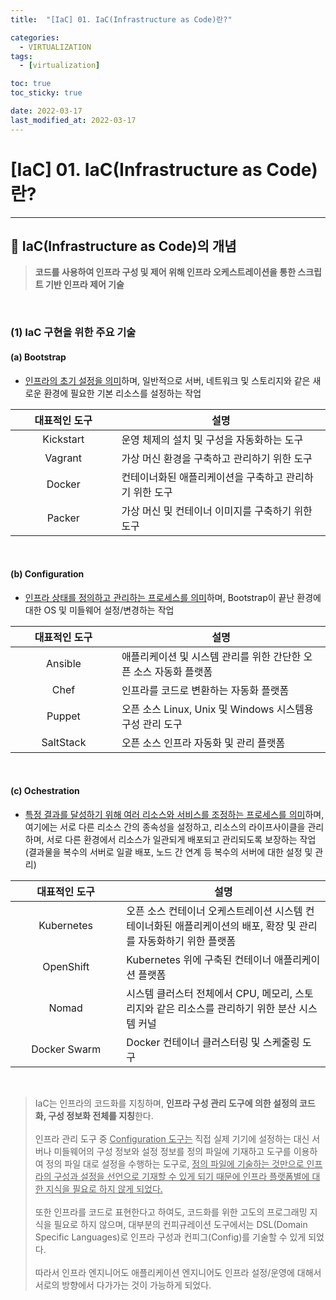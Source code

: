 ```yaml
---
title:  "[IaC] 01. IaC(Infrastructure as Code)란?" 

categories:
  - VIRTUALIZATION
tags:
  - [virtualization]

toc: true
toc_sticky: true

date: 2022-03-17
last_modified_at: 2022-03-17
---
```

# [IaC] 01. IaC(Infrastructure as Code)란?
---

<style>
table {
    font-size: 12pt;
}
table th:first-of-type {
    width: 5%;
}
table th:nth-of-type(2) {
    width: 15%;
}
table th:nth-of-type(3) {
    width: 50%;
}
table th:nth-of-type(4) {
    width: 30%;
}
</style>

## 🔔 IaC(Infrastructure as Code)의 개념

> **코드를 사용하여 인프라 구성 및 제어 위해 인프라 오케스트레이션을 통한 스크립트 기반 인프라 제어 기술**

<br>

### (1) IaC 구현을 위한 주요 기술

#### (a) Bootstrap

- <u>인프라의 초기 설정을 의미</u>하며, 일반적으로 서버, 네트워크 및 스토리지와 같은 새로운 환경에 필요한 기본 리소스를 설정하는 작업

|대표적인 도구|설명|
|:---:|---|
|Kickstart|운영 체제의 설치 및 구성을 자동화하는 도구|
|Vagrant|가상 머신 환경을 구축하고 관리하기 위한 도구|
|Docker|컨테이너화된 애플리케이션을 구축하고 관리하기 위한 도구|
|Packer|가상 머신 및 컨테이너 이미지를 구축하기 위한 도구|

<br>

#### (b) Configuration

- <u>인프라 상태를 정의하고 관리하는 프로세스를 의미</u>하며, Bootstrap이 끝난 환경에 대한 OS 및 미들웨어 설정/변경하는 작업

|대표적인 도구|설명|
|:---:|---|
|Ansible|애플리케이션 및 시스템 관리를 위한 간단한 오픈 소스 자동화 플랫폼|
|Chef|인프라를 코드로 변환하는 자동화 플랫폼|
|Puppet|오픈 소스 Linux, Unix 및 Windows 시스템용 구성 관리 도구|
|SaltStack|오픈 소스 인프라 자동화 및 관리 플랫폼|

<br>

#### (c) Ochestration

- <u>특정 결과를 달성하기 위해 여러 리소스와 서비스를 조정하는 프로세스를 의미</u>하며, 여기에는 서로 다른 리소스 간의 종속성을 설정하고, 리소스의 라이프사이클을 관리하며, 서로 다른 환경에서 리소스가 일관되게 배포되고 관리되도록 보장하는 작업 (결과물을 복수의 서버로 일괄 배포, 노드 간 연계 등 복수의 서버에 대한 설정 및 관리)

|대표적인 도구|설명|
|:---:|---|
|Kubernetes|오픈 소스 컨테이너 오케스트레이션 시스템 컨테이너화된 애플리케이션의 배포, 확장 및 관리를 자동화하기 위한 플랫폼|
|OpenShift|Kubernetes 위에 구축된 컨테이너 애플리케이션 플랫폼|
|Nomad|시스템 클러스터 전체에서 CPU, 메모리, 스토리지와 같은 리소스를 관리하기 위한 분산 시스템 커널|
|Docker Swarm|Docker 컨테이너 클러스터링 및 스케줄링 도구|

<br>

> IaC는 인프라의 코드화를 지칭하며, **인프라 구성 관리 도구에 의한 설정의 코드화, 구성 정보화 전체를 지칭**한다.<br><br>
인프라 관리 도구 중 <u>Configuration 도구는</u> 직접 실제 기기에 설정하는 대신 서버나 미들웨어의 구성 정보와 설정 정보를 정의 파일에 기재하고 도구를 이용하여 정의 파일 대로 설정을 수행하는 도구로, <u>정의 파일에 기술하는 것만으로 인프라의 구성과 설정을 선언으로 기재할 수 있게 되기 때문에 인프라 플랫폼별에 대한 지식을 필요로 하지 않게 되었다.</u><br><br>
또한 인프라를 코드로 표현한다고 하여도, 코드화를 위한 고도의 프로그래밍 지식을 필요로 하지 않으며, 대부분의 컨피규레이션 도구에서는 DSL(Domain Specific Languages)로 인프라 구성과 컨피그(Config)를 기술할 수 있게 되었다.<br><br>
따라서 인프라 엔지니어도 애플리케이션 엔지니어도 인프라 설정/운영에 대해서 서로의 방향에서 다가가는 것이 가능하게 되었다.